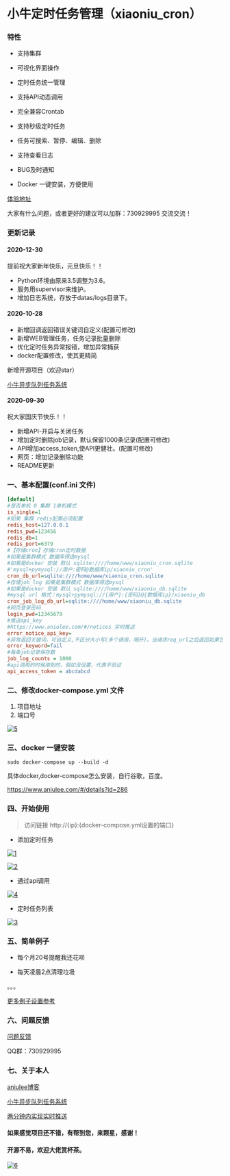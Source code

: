 # 小牛定时任务管理（xiaoniu_cron）


### 特性

* 支持集群

* 可视化界面操作

* 定时任务统一管理

* 支持API动态调用

* 完全兼容Crontab

* 支持秒级定时任务

* 任务可搜索、暂停、编辑、删除

* 支持查看日志

* BUG及时通知

* Docker 一键安装，方便使用

[体验地址](http://cron_demo.aniulee.com/ "体验地址")

大家有什么问题，或者更好的建议可以加群：730929995 交流交流！

### 更新记录

#### 2020-12-30

提前祝大家新年快乐，元旦快乐！！

* Python环境由原来3.5调整为3.6。
* 服务用supervisor来维护。
* 增加日志系统，存放于datas/logs目录下。

#### 2020-10-28

* 新增回调返回错误关键词自定义(配置可修改)
* 新增WEB管理任务，任务记录批量删除
* 优化定时任务异常报错，增加异常捕获
* docker配置修改，使其更精简

新增开源项目（欢迎star）

[小牛异步队列任务系统](https://github.com/aniu-lee/xiaoniu_tasks "小牛异步队列任务系统")

#### 2020-09-30

祝大家国庆节快乐！！

* 新增API-开启与关闭任务
* 增加定时删除job记录，默认保留1000条记录(配置可修改)
* API增加access_token,使API更健壮。(配置可修改)
* 网页：增加记录删除功能
* README更新


### 一、基本配置(conf.ini 文件)
```ini
[default]
#是否单机 0 集群 1单机模式
is_single=1
#如果 集群 redis配置必须配置
redis_host=127.0.0.1
redis_pwd=123456
redis_db=1
redis_port=6379
#【存储cron】存储cron定时数据 
#如果是集群模式 数据库得选mysql
#如果是docker 安装 默认 sqlite:////home/www/xiaoniu_cron.sqlite
#'mysql+pymysql://用户:密码@数据库ip/xiaoniu_cron'
cron_db_url=sqlite:////home/www/xiaoniu_cron.sqlite
#存储job_log 如果是集群模式 数据库得选mysql 
#如果是docker 安装 默认 sqlite:////home/www/xiaoniu_db.sqlite
#mysql url 格式：mysql+pymysql://{用户}:{密码}@{数据库ip}/xiaoniu_db
cron_job_log_db_url=sqlite:////home/www/xiaoniu_db.sqlite
#网页登录密码
login_pwd=12345679
#推送api_key
#https://www.aniulee.com/#/notices 实时推送
error_notice_api_key=
#异常返回关键词，可自定义,不区分大小写(多个请用，隔开)。当请求req_url之后返回如果包含此关键词，则就会报错通知
error_keyword=fail
#每条job记录保存数
job_log_counts = 1000
#api调用的时候用到的，假如没设置，代表不验证
api_access_token = abcdabcd
```

### 二、修改docker-compose.yml 文件
1. 项目地址
2. 端口号

[![5](doc/5.png "修改docker-compose.yml文件")]()

### 三、docker 一键安装

```shell script
sudo docker-compose up --build -d
```

具体docker,docker-compose怎么安装，自行谷歌，百度。

https://www.aniulee.com/#/details?id=286

### 四、开始使用

> 访问链接 http://{ip}:{docker-compose.yml设置的端口}


* 添加定时任务

[![1](doc/1.png "添加date定时")]()

[![2](doc/2.png "添加定时")]()

* 通过api调用 

[![4](doc/4.png "添加定时")]()

* 定时任务列表

[![3](doc/3.png "添加date定时")]()

### 五、简单例子

* 每个月20号提醒我还花呗

* 每天凌晨2点清理垃圾

。。。

[更多例子设置参考](https://www.aniulee.com/#/details?id=260 "更多例子")

### 六、问题反馈

[问题反馈](https://support.qq.com/products/284784 "问题反馈")

QQ群：730929995

### 七、关于本人

[aniulee博客](https://www.aniulee.com "aniulee博客")

[小牛异步队列任务系统](https://github.com/aniu-lee/xiaoniu_tasks "小牛异步队列任务系统")

[两分钟内实现实时推送](https://www.aniulee.com/#/wx_push_setting "两分钟内实现实时推送")


#### 如果感觉项目还不错，有帮到您，来颗星，感谢！

#### 开源不易，欢迎大佬赏杯茶。
[![6](doc/6.png "添加date定时")]()
